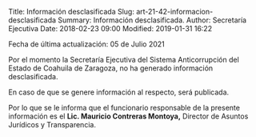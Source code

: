 Title: Información desclasificada
Slug: art-21-42-informacion-desclasificada
Summary: Información desclasificada.
Author: Secretaría Ejecutiva
Date: 2018-02-23 09:00
Modified: 2019-01-31 16:22


Fecha de última actualización: 05 de Julio 2021

Por el momento la Secretaría Ejecutiva del Sistema Anticorrupción del Estado de Coahuila de Zaragoza, no ha generado información desclasificada.

En caso de que se genere información al respecto, será publicada.

Por lo que se le informa que el funcionario responsable de la presente información es el **Lic. Mauricio Contreras Montoya,** Director de Asuntos Jurídicos y Transparencia.
